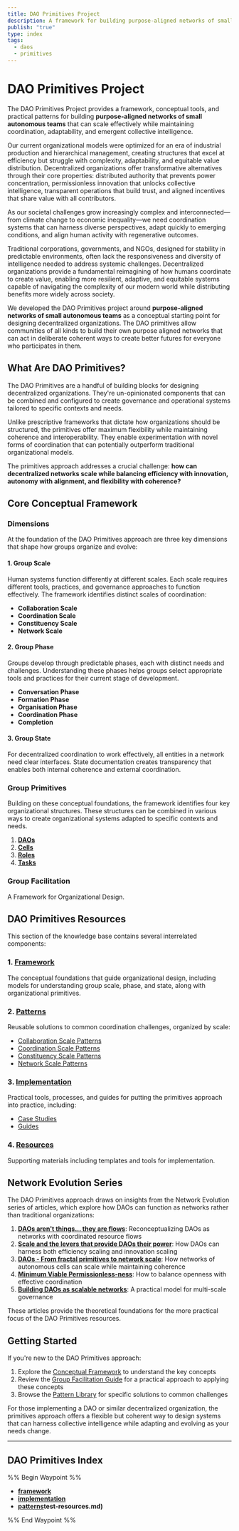 ```yaml
---
title: DAO Primitives Project
description: A framework for building purpose-aligned networks of small autonomous teams that harness collective intelligence
publish: "true"
type: index
tags:
  - daos
  - primitives
---
```


# DAO Primitives Project

The DAO Primitives Project provides a framework, conceptual tools, and practical patterns for building **purpose-aligned networks of small autonomous teams** that can scale effectively while maintaining coordination, adaptability, and emergent collective intelligence.

Our current organizational models were optimized for an era of industrial production and hierarchical management, creating structures that excel at efficiency but struggle with complexity, adaptability, and equitable value distribution. Decentralized organizations offer transformative alternatives through their core properties: distributed authority that prevents power concentration, permissionless innovation that unlocks collective intelligence, transparent operations that build trust, and aligned incentives that share value with all contributors. 

As our societal challenges grow increasingly complex and interconnected—from climate change to economic inequality—we need coordination systems that can harness diverse perspectives, adapt quickly to emerging conditions, and align human activity with regenerative outcomes. 

Traditional corporations, governments, and NGOs, designed for stability in predictable environments, often lack the responsiveness and diversity of intelligence needed to address systemic challenges. Decentralized organizations provide a fundamental reimagining of how humans coordinate to create value, enabling more resilient, adaptive, and equitable systems capable of navigating the complexity of our modern world while distributing benefits more widely across society.

We developed the DAO Primitives project around  **purpose-aligned networks of small autonomous teams** as a conceptual starting point for designing decentralized organizations. The DAO primitives allow communities of all kinds to build their own purpose aligned networks that can act in deliberate coherent ways to create better futures for everyone who participates in them.  

## What Are DAO Primitives?

The DAO Primitives are a handful of building blocks for designing decentralized organizations. They're un-opinionated components that can be combined and configured to create governance and operational systems tailored to specific contexts and needs.

Unlike prescriptive frameworks that dictate how organizations should be structured, the primitives offer maximum flexibility while maintaining coherence and interoperability. They enable experimentation with novel forms of coordination that can potentially outperform traditional organizational models.

The primitives approach addresses a crucial challenge: **how can decentralized networks scale while balancing efficiency with innovation, autonomy with alignment, and flexibility with coherence?**

## Core Conceptual Framework

### Dimensions
At the foundation of the DAO Primitives approach are three key dimensions that shape how groups organize and evolve:

#### 1. Group Scale
Human systems function differently at different scales. Each scale requires different tools, practices, and governance approaches to function effectively. The framework identifies distinct scales of coordination:
- **Collaboration Scale**
- **Coordination Scale**
- **Constituency Scale**
- **Network Scale**



#### 2. Group Phase

Groups develop through predictable phases, each with distinct needs and challenges. Understanding these phases helps groups select appropriate tools and practices for their current stage of development.
- **Conversation Phase**
- **Formation Phase**
- **Organisation Phase**
- **Coordination Phase**
- **Completion**


#### 3. Group State

For decentralized coordination to work effectively, all entities in a network need clear interfaces. State documentation creates transparency that enables both internal coherence and external coordination.

### Group Primitives

Building on these conceptual foundations, the framework identifies four key organizational structures. These structures can be combined in various ways to create organizational systems adapted to specific contexts and needs.

1. **[DAOs](notes/dao-primitives/framework/organizational-primitives/daos.md)**
2. **[Cells](notes/dao-primitives/framework/organizational-primitives/cells.md)**
3. **[Roles](notes/dao-primitives/framework/organizational-primitives/roles.md)**
4. **[Tasks](notes/dao-primitives/framework/organizational-primitives/tasks.md)**

### Group Facilitation 
A Framework for Organizational Design. 


## DAO Primitives Resources

This section of the knowledge base contains several interrelated components:

### 1. [Framework](notes/dao-primitives/framework/framework.md)
The conceptual foundations that guide organizational design, including models for understanding group scale, phase, and state, along with organizational primitives.

### 2. [Patterns](notes/dao-primitives/implementation/patterns/patterns.md)
Reusable solutions to common coordination challenges, organized by scale:
- [Collaboration Scale Patterns](collaboration-scale-patterns.md)
- [Coordination Scale Patterns](coordination-scale-patterns.md)
- [Constituency Scale Patterns](constituency-scale-patterns.md)
- [Network Scale Patterns](network-scale-patterns.md)

### 3. [Implementation](notes/dao-primitives/implementation/implementation.md)
Practical tools, processes, and guides for putting the primitives approach into practice, including:
- [Case Studies](notes/dao-primitives/implementation/case-studies)
- [Guides](notes/dao-primitives/implementation/guides)

### 4. [Resources](notes/dao-primitives/resources/resources.md)
Supporting materials including templates and tools for implementation.

## Network Evolution Series

The DAO Primitives approach draws on insights from the Network Evolution series of articles, which explore how DAOs can function as networks rather than traditional organizations:

1. **[DAOs aren't things... they are flows](DAOs%20aren't%20things...%20they%20are%20flows..md)**: Reconceptualizing DAOs as networks with coordinated resource flows
2. **[Scale and the levers that provide DAOs their power](Scale%20and%20the%20levers%20that%20provide%20DAOs%20their%20power.md)**: How DAOs can harness both efficiency scaling and innovation scaling
3. **[DAOs - From fractal primitives to network scale](DAOs%20-%20From%20fractal%20primitives%20to%20network%20scale..md)**: How networks of autonomous cells can scale while maintaining coherence
4. **[Minimum Viable Permissionless-ness](Minimum%20Viable%20Permissionless-ness.md)**: How to balance openness with effective coordination
5. **[Building DAOs as scalable networks](Building%20DAOs%20as%20scalable%20networks.md)**: A practical model for multi-scale governance

These articles provide the theoretical foundations for the more practical focus of the DAO Primitives resources.

## Getting Started

If you're new to the DAO Primitives approach:

1. Explore the [Conceptual Framework](notes/dao-primitives/framework/framework.md) to understand the key concepts
2. Review the [Group Facilitation Guide](notes/dao-primitives/framework/group-facilitation.md) for a practical approach to applying these concepts
3. Browse the [Pattern Library](notes/dao-primitives/implementation/patterns/patterns.md) for specific solutions to common challenges

For those implementing a DAO or similar decentralized organization, the primitives approach offers a flexible but coherent way to design systems that can harness collective intelligence while adapting and evolving as your needs change.

---

## DAO Primitives Index

%% Begin Waypoint %%
- **[framework](./framework/framework.md)**
- **[implementation](./implementation/implementation.md)**
- **[patterns](notes/dao-primitives/implementation/patterns/patterns.md)test-resources.md)**

%% End Waypoint %%